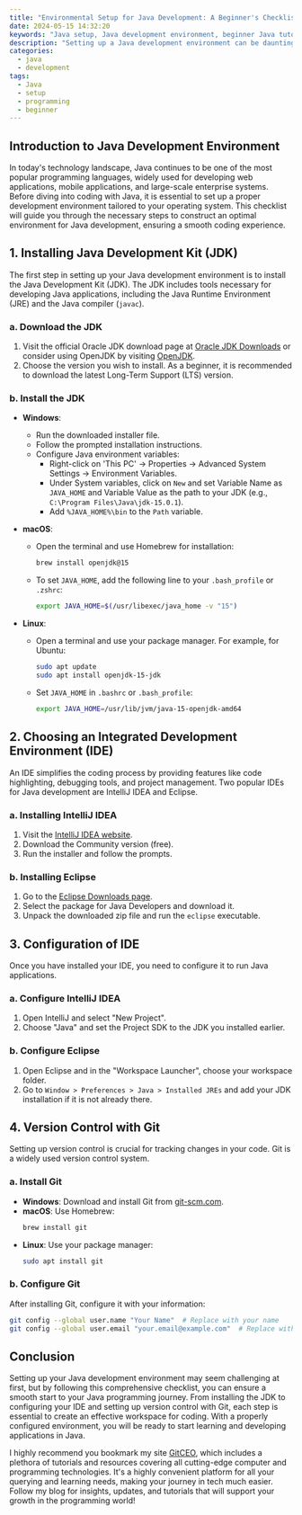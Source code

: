 ```yaml
---
title: "Environmental Setup for Java Development: A Beginner's Checklist"
date: 2024-05-15 14:32:20
keywords: "Java setup, Java development environment, beginner Java tutorial, Java installation guide"
description: "Setting up a Java development environment can be daunting for beginners. This article provides a comprehensive checklist for configuring your Java environment on different operating systems. From installing the Java Development Kit (JDK) to configuring IDEs like IntelliJ IDEA and Eclipse, we cover all necessary steps to ensure you can start coding in Java smoothly. Understanding environmental variables, leveraging version control systems, and installing necessary libraries are also discussed in detail. Follow along with our step-by-step guide designed for those new to Java programming, and elevate your coding skills today."
categories:
  - java
  - development
tags:
  - Java
  - setup
  - programming
  - beginner
---
```


## Introduction to Java Development Environment

In today's technology landscape, Java continues to be one of the most popular programming languages, widely used for developing web applications, mobile applications, and large-scale enterprise systems. Before diving into coding with Java, it is essential to set up a proper development environment tailored to your operating system. This checklist will guide you through the necessary steps to construct an optimal environment for Java development, ensuring a smooth coding experience.

<!-- more -->

## 1. Installing Java Development Kit (JDK)

The first step in setting up your Java development environment is to install the Java Development Kit (JDK). The JDK includes tools necessary for developing Java applications, including the Java Runtime Environment (JRE) and the Java compiler (`javac`).

### a. Download the JDK

1. Visit the official Oracle JDK download page at [Oracle JDK Downloads](https://www.oracle.com/java/technologies/javase-downloads.html) or consider using OpenJDK by visiting [OpenJDK](https://openjdk.java.net/).
2. Choose the version you wish to install. As a beginner, it is recommended to download the latest Long-Term Support (LTS) version.

### b. Install the JDK

- **Windows**:
   - Run the downloaded installer file.
   - Follow the prompted installation instructions.
   - Configure Java environment variables: 
     - Right-click on 'This PC' -> Properties -> Advanced System Settings -> Environment Variables.
     - Under System variables, click on `New` and set Variable Name as `JAVA_HOME` and Variable Value as the path to your JDK (e.g., `C:\Program Files\Java\jdk-15.0.1`).
     - Add `%JAVA_HOME%\bin` to the `Path` variable.

- **macOS**:
   - Open the terminal and use Homebrew for installation:
     ```bash
     brew install openjdk@15
     ```
   - To set `JAVA_HOME`, add the following line to your `.bash_profile` or `.zshrc`:
     ```bash
     export JAVA_HOME=$(/usr/libexec/java_home -v "15")
     ```

- **Linux**:
   - Open a terminal and use your package manager. For example, for Ubuntu:
     ```bash
     sudo apt update
     sudo apt install openjdk-15-jdk
     ```
   - Set `JAVA_HOME` in `.bashrc` or `.bash_profile`:
     ```bash
     export JAVA_HOME=/usr/lib/jvm/java-15-openjdk-amd64
     ```

## 2. Choosing an Integrated Development Environment (IDE)

An IDE simplifies the coding process by providing features like code highlighting, debugging tools, and project management. Two popular IDEs for Java development are IntelliJ IDEA and Eclipse.

### a. Installing IntelliJ IDEA

1. Visit the [IntelliJ IDEA website](https://www.jetbrains.com/idea/download/).
2. Download the Community version (free).
3. Run the installer and follow the prompts.

### b. Installing Eclipse

1. Go to the [Eclipse Downloads page](https://www.eclipse.org/downloads/).
2. Select the package for Java Developers and download it.
3. Unpack the downloaded zip file and run the `eclipse` executable.

## 3. Configuration of IDE

Once you have installed your IDE, you need to configure it to run Java applications.

### a. Configure IntelliJ IDEA

1. Open IntelliJ and select "New Project".
2. Choose "Java" and set the Project SDK to the JDK you installed earlier.

### b. Configure Eclipse

1. Open Eclipse and in the "Workspace Launcher", choose your workspace folder.
2. Go to `Window > Preferences > Java > Installed JREs` and add your JDK installation if it is not already there.

## 4. Version Control with Git

Setting up version control is crucial for tracking changes in your code. Git is a widely used version control system.

### a. Install Git

- **Windows**: Download and install Git from [git-scm.com](https://git-scm.com/downloads).
- **macOS**: Use Homebrew:
  ```bash
  brew install git
  ```
- **Linux**: Use your package manager:
  ```bash
  sudo apt install git
  ```

### b. Configure Git

After installing Git, configure it with your information:
```bash
git config --global user.name "Your Name"  # Replace with your name
git config --global user.email "your.email@example.com"  # Replace with your email
```

## Conclusion

Setting up your Java development environment may seem challenging at first, but by following this comprehensive checklist, you can ensure a smooth start to your Java programming journey. From installing the JDK to configuring your IDE and setting up version control with Git, each step is essential to create an effective workspace for coding. With a properly configured environment, you will be ready to start learning and developing applications in Java.

I highly recommend you bookmark my site [GitCEO](https://gitceo.com), which includes a plethora of tutorials and resources covering all cutting-edge computer and programming technologies. It's a highly convenient platform for all your querying and learning needs, making your journey in tech much easier. Follow my blog for insights, updates, and tutorials that will support your growth in the programming world!